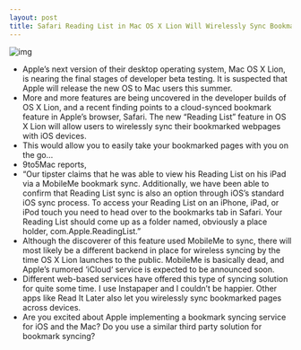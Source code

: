 ```yaml
---
layout: post
title: Safari Reading List in Mac OS X Lion Will Wirelessly Sync Bookmarks with iOS Devices
---
```

![img](http://media.idownloadblog.com/wp-content/uploads/2011/05/Safari-Reading-List-e1305687270941.png)
* Apple’s next version of their desktop operating system, Mac OS X Lion, is nearing the final stages of developer beta testing. It is suspected that Apple will release the new OS to Mac users this summer.
* More and more features are being uncovered in the developer builds of OS X Lion, and a recent finding points to a cloud-synced bookmark feature in Apple’s browser, Safari. The new “Reading List” feature in OS X Lion will allow users to wirelessly sync their bookmarked webpages with iOS devices.
* This would allow you to easily take your bookmarked pages with you on the go…
* 9to5Mac reports,
* “Our tipster claims that he was able to view his Reading List on his iPad via a MobileMe bookmark sync. Additionally, we have been able to confirm that Reading List sync is also an option through iOS’s standard iOS sync process. To access your Reading List on an iPhone, iPad, or iPod touch you need to head over to the bookmarks tab in Safari. Your Reading List should come up as a folder named, obviously a place holder, com.Apple.ReadingList.”
* Although the discoverer of this feature used MobileMe to sync, there will most likely be a different backend in place for wireless syncing by the time OS X Lion launches to the public. MobileMe is basically dead, and Apple’s rumored ‘iCloud‘ service is expected to be announced soon.
* Different web-based services have offered this type of syncing solution for quite some time. I use Instapaper and I couldn’t be happier. Other apps like Read It Later also let you wirelessly sync bookmarked pages across devices.
* Are you excited about Apple implementing a bookmark syncing service for iOS and the Mac? Do you use a similar third party solution for bookmark syncing?

